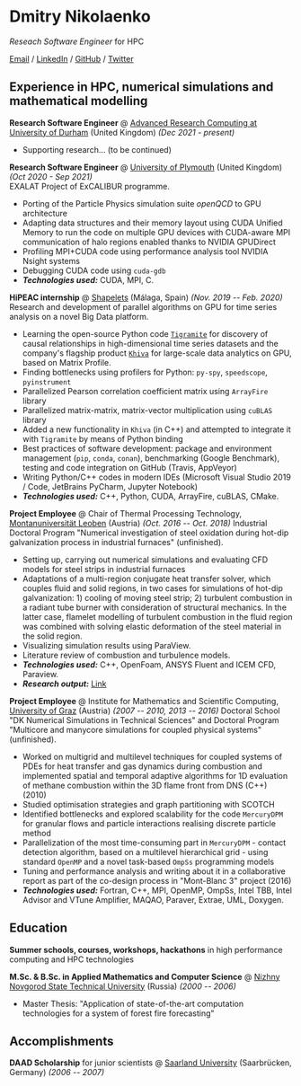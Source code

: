 # Dmitry Nikolaenko

_Reseach Software Engineer_ for HPC <br>

[Email](mailto:dmitry.nikolaenko@yahoo.com) / [LinkedIn](https://www.linkedin.com/in/dmitrynikolaenko/) / [GitHub](https://github.com/parnumeric/) / [Twitter](https://twitter.com/parnumeric/)

## Experience in HPC, numerical simulations and mathematical modelling

**Research Software Engineer** @ [Advanced Research Computing at University of Durham](https://www.dur.ac.uk/arc/) (United Kingdom) _(Dec 2021 - present)_ <br>
- Supporting research... (to be continued)

**Research Software Engineer** @ [University of Plymouth](https://www.plymouth.ac.uk/) (United Kingdom) _(Oct 2020 - Sep 2021)_ <br>
EXALAT Project of ExCALIBUR programme.
- Porting of the Particle Physics simulation suite _openQCD_ to GPU architecture
- Adapting data structures and their memory layout using CUDA Unified Memory to run the code on multiple GPU devices with CUDA-aware MPI communication of halo regions enabled thanks to NVIDIA GPUDirect
- Profiling MPI+CUDA code using performance analysis tool NVIDIA Nsight systems
- Debugging CUDA code using `cuda-gdb`
- **_Technologies used:_** CUDA, MPI, C.

**HiPEAC internship** @ [Shapelets](https://shapelets.io/) (Málaga, Spain) _(Nov. 2019 -- Feb. 2020)_
Research and development of parallel algorithms on GPU for time series analysis on a novel Big Data platform.
- Learning the open-source Python code [`Tigramite`](https://jakobrunge.github.io/tigramite/) for discovery of causal relationships in high-dimensional time series datasets and the company's flagship product [`Khiva`](https://khiva.readthedocs.io/en/latest/) for large-scale data analytics on GPU, based on Matrix Profile.
- Finding bottlenecks using profilers for Python: `py-spy`, `speedscope`, `pyinstrument`
- Parallelized Pearson correlation coefficient matrix using `ArrayFire` library
- Parallelized matrix-matrix, matrix-vector multiplication using `cuBLAS` library
- Added a new functionality in `Khiva` (in C++) and attempted to integrate it with `Tigramite` by means of Python binding
- Best practices of software development: package and environment management (`pip`, `conda`, `conan`), benchmarking (Google Benchmark), testing and code integration on GitHub (Travis, AppVeyor)
- Writing Python/C++ codes in modern IDEs (Microsoft Visual Studio 2019 / Code, JetBrains PyCharm, Jupyter Notebook)
- **_Technologies used:_** C++, Python, CUDA, ArrayFire, cuBLAS, CMake.

**Project Employee** @ Chair of Thermal Processing Technology, [Montanuniversität Leoben](https://www.unileoben.ac.at/) (Austria) _(Oct. 2016 -- Oct. 2018)_
Industrial Doctoral Program "Numerical investigation of steel oxidation during hot-dip galvanization process in industrial furnaces" (unfinished).
- Setting up, carrying out numerical simulations and evaluating CFD models for steel strips in industrial furnaces
- Adaptations of a multi-region conjugate heat transfer solver, which couples fluid and solid regions, in two cases for simulations of hot-dip galvanization: 1) cooling of moving steel strip; 2) turbulent combustion in a radiant tube burner with consideration of structural mechanics. In the latter case, flamelet modelling of turbulent combustion in the fluid region was combined with solving elastic deformation of the steel material in the solid region.
- Visualizing simulation results using ParaView.
- Literature review of combustion and turbulence models.
- **_Technologies used:_** C++, OpenFoam, ANSYS Fluent and ICEM CFD, Paraview.
- **_Research output:_** [Link](https://pure.unileoben.ac.at/portal/en/persons/dmitry-nikolaenko(bb711957-9c34-4f41-b689-5c9091336227)/publications.html)

**Project Employee** @ Institute for Mathematics and Scientific Computing, [University of Graz](www.uni-graz.at) (Austria) _(2007 -- 2010, 2013 -- 2016)_
Doctoral School "DK Numerical Simulations in Technical Sciences" and Doctoral Program "Multicore and manycore simulations for coupled physical systems" (unfinished).
- Worked on multigrid and multilevel techniques for coupled systems of PDEs for heat transfer and gas dynamics during combustion and implemented spatial and temporal adaptive algorithms for 1D evaluation of methane combustion within the 3D flame front from DNS (C++) (2010)
- Studied optimisation strategies and graph partitioning with SCOTCH
- Identified bottlenecks and explored scalability for the code `MercuryDPM` for granular flows and particle interactions realising discrete particle method
- Parallelization of the most time-consuming part in `MercuryDPM` - contact detection algorithm, based on a multilevel hierarchical grid - using standard `OpenMP` and a novel task-based `OmpSs` programming models
- Tuning and performance analysis and writing about it in a collaborative report as part of the co-design process in "Mont-Blanc 3" project (2016)
- **_Technologies used:_** Fortran, C++, MPI, OpenMP, OmpSs, Intel TBB, Intel Advisor and VTune Amplifier, MAQAO, Paraver, Extrae, UML, Doxygen.

## Education

**Summer schools, courses, workshops, hackathons** in high performance computing and HPC technologies <br>

**M.Sc. & B.Sc. in Applied Mathematics and Computer Science** @ [Nizhny Novgorod State Technical University](https://en.nntu.ru/) (Russia) _(2000 -- 2006)_
- Master Thesis: "Application of state-of-the-art computation technologies for a system of forest fire forecasting"

## Accomplishments

**DAAD Scholarship** for junior scientists @ [Saarland University](https://www.uni-saarland.de/en/) (Saarbrücken, Germany) _(2006 -- 2007)_
